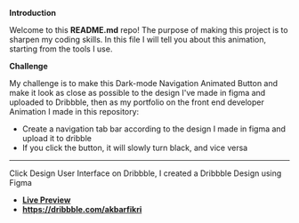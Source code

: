 <b>Introduction</b>

Welcome to this <b>README.md</b> repo! The purpose of making this project is to sharpen my coding skills.
In this file I will tell you about this animation, starting from the tools I use.


<b>Challenge</b>


My challenge is to make this Dark-mode Navigation Animated Button and make it look as close as possible to the design I've made in figma and uploaded to Dribbble, then as my portfolio on the front end developer
    Animation I made in this repository:
             <ul>
               <li>
                   Create a navigation tab bar according to the design I made in figma and upload it to dribble
               </li>
               <li>
                   If you click the button, it will slowly turn black, and vice versa
               </li>
            </ul>
               </li>
           </ul>
        
<hr>

Click Design User Interface on Dribbble, I created a Dribbble Design using Figma
<br>
           <ul>
           <li>
           <a href="https://Dark-Mode.akbarfkri.repl.co/">
           <b>Live Preview</b>
           </a>
           </li>
           <li><a href="https://dribbble.com/shots/20813101-Dark-Mode-Navigation-Animated">
           <b>https://dribbble.com/akbarfikri</b>
           </a>
           </li>
           </ul>
